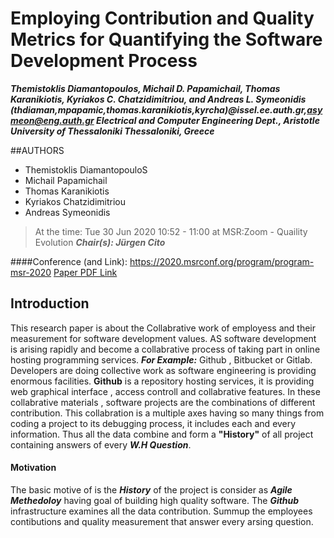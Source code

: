 # Employing Contribution and Quality Metrics for Quantifying the Software Development Process
***Themistoklis Diamantopoulos, Michail D. Papamichail, Thomas Karanikiotis, Kyriakos C. 
Chatzidimitriou, and Andreas L. Symeonidis
(thdiaman,mpapamic,thomas.karanikiotis,kyrcha)@issel.ee.auth.gr,asymeon@eng.auth.gr
Electrical and Computer Engineering Dept., Aristotle University of Thessaloniki
Thessaloniki, Greece***

##AUTHORS
+ Themistoklis DiamantopouloS
+ Michail Papamichail
+ Thomas Karanikiotis
+ Kyriakos Chatzidimitriou
+ Andreas Symeonidis
  
>At the time: Tue 30 Jun 2020 10:52 - 11:00 at MSR:Zoom - 
Quaility Evolution ***Chair(s): Jürgen Cito***

####Conference (and Link): https://2020.msrconf.org/program/program-msr-2020
[Paper PDF Link](https://issel.ee.auth.gr/wp-content/uploads/2020/05/MSR2020.pdf "Click here to open the papr PDF")

## Introduction
 This research paper is about the Collabrative work of employess and their measurement for software development values. AS software development is arising rapidly and become a collabrative process of taking part in online hosting programming services. ***For Example:*** Github , Bitbucket or Gitlab. Developers are doing collective work as software engineering is providing enormous facilities. __Github__ is a repository hosting services, it is providing web graphical interface , access controll and collabrative features. In these collabrative materials , software projects are the combinations of different contribution. This collabration is a multiple axes having so many things from coding a project to its debugging process, it includes each and  every information. Thus all the data combine and form a **"History"** of all project containing answers of every ___W.H Question___.
 #### Motivation
The basic motive of is the ***History*** of the project is consider as ***Agile Methedoloy*** having goal of building high quality software. The ***Github*** infrastructure examines all the data contribution. Summup the employees contibutions and quality measurement that answer every arsing question.
